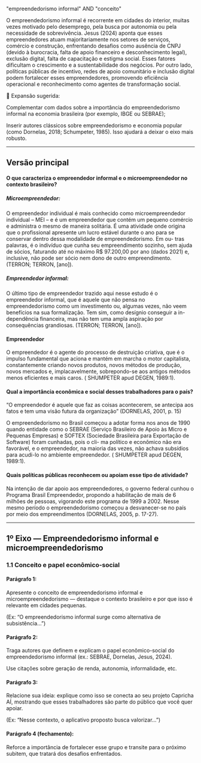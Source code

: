 "empreendedorismo informal" AND "conceito"



O empreendedorismo informal é recorrente em cidades do interior, muitas vezes motivado pelo desemprego, pela busca por autonomia ou pela necessidade de sobrevivência. Jesus (2024) aponta que esses empreendedores atuam majoritariamente nos setores de serviços, comércio e construção, enfrentando desafios como ausência de CNPJ (devido à burocracia, falta de apoio financeiro e desconhecimento legal), exclusão digital, falta de capacitação e estigma social.
Esses fatores dificultam o crescimento e a sustentabilidade dos negócios. Por outro lado, políticas públicas de incentivo, redes de apoio comunitário e inclusão digital podem fortalecer esses empreendedores, promovendo eficiência operacional e reconhecimento como agentes de transformação social.

🧩 Expansão sugerida:

Complementar com dados sobre a importância do empreendedorismo informal na economia brasileira (por exemplo, IBGE ou SEBRAE);

Inserir autores clássicos sobre empreendedorismo e economia popular (como Dornelas, 2018; Schumpeter, 1985).
Isso ajudará a deixar o eixo mais robusto.





------------------


## Versão principal

#### O que caracteriza o empreendedor informal e o microempreendedor no contexto brasileiro?


##### Microempreendedor: 

O empreendedor individual é mais conhecido como microempreendedor individual –
MEI – e é um empreendedor que contém um pequeno comércio e administra o mesmo de
maneira solitária. É uma atividade onde origina que o profissional apresente um lucro estável
durante o ano para se conservar dentro dessa modalidade de empreendedorismo. Em ou-
tras palavras, é o indivíduo que cunha seu empreendimento sozinho, sem ajuda de sócios,
faturando até no máximo R$ 97.200,00 por ano (dados 2021) e, inclusive, não pode ser sócio
nem dono de outro empreendimento. (TERRON; TERRON, [ano]).

##### Empreendedor informal: 

O último tipo de empreendedor trazido aqui nesse estudo é o empreendedor informal,
que é aquele que não pensa no empreendedorismo como um investimento ou, algumas
vezes, não veem benefícios na sua formalização. Tem sim, como desígnio conseguir a in-
dependência financeira, mas não tem uma ampla aspiração por consequências grandiosas. (TERRON; TERRON, [ano]).


#### Empreendedor

O empreendedor é o agente do processo de destruição criativa, que é o impulso
fundamental que aciona e mantém em marcha o motor capitalista, constantemente
criando novos produtos, novos métodos de produção, novos mercados e,
implacavelmente, sobrepondo-se aos antigos métodos menos eficientes e mais caros.
( SHUMPETER apud DEGEN, 1989:1).


#### Qual a importância econômica e social desses trabalhadores para o país?

“O empreendedor é aquele que faz as coisas acontecerem, se antecipa aos fatos e tem uma visão futura da organização”
(DORNELAS, 2001, p. 15)


O empreendedorismo no Brasil começou a adotar forma nos anos de 1990 quando
entidade como o SEBRAE (Serviço Brasileiro de Apoio às Micro e Pequenas Empresas) e
SOFTEX (Sociedade Brasileira para Exportação de Software) foram cunhadas, pois o cli-
ma político e econômico não era favorável, e o empreendedor, na maioria das vezes, não
achava subsídios para acudi-lo no ambiente empreendedor. ( SHUMPETER apud DEGEN, 1989:1).



#### Quais políticas públicas reconhecem ou apoiam esse tipo de atividade?


Na intenção de dar apoio aos empreendedores, o governo federal cunhou o Programa
Brasil Empreendedor, propondo a habilitação de mais de 6 milhões de pessoas, vigorando
este programa de 1999 a 2002. Nesse mesmo período o empreendedorismo começou a
desvanecer-se no país por meio dos empreendimentos (DORNELAS, 2005, p. 17-27).


---------------------


## 1º Eixo — Empreendedorismo informal e microempreendedorismo

### 1.1 Conceito e papel econômico-social

#### Parágrafo 1:

Apresente o conceito de empreendedorismo informal e microempreendedorismo — destaque o contexto brasileiro e por que isso é relevante em cidades pequenas.

(Ex: “O empreendedorismo informal surge como alternativa de subsistência…”)

#### Parágrafo 2:

Traga autores que definem e explicam o papel econômico-social do empreendedorismo informal (ex.: SEBRAE, Dornelas, Jesus, 2024).

Use citações sobre geração de renda, autonomia, informalidade, etc.

#### Parágrafo 3:

Relacione sua ideia: explique como isso se conecta ao seu projeto Capricha AÍ, mostrando que esses trabalhadores são parte do público que você quer apoiar.

(Ex: “Nesse contexto, o aplicativo proposto busca valorizar…”)

#### Parágrafo 4 (fechamento):

Reforce a importância de fortalecer esse grupo e transite para o próximo subitem, que tratará dos desafios enfrentados.